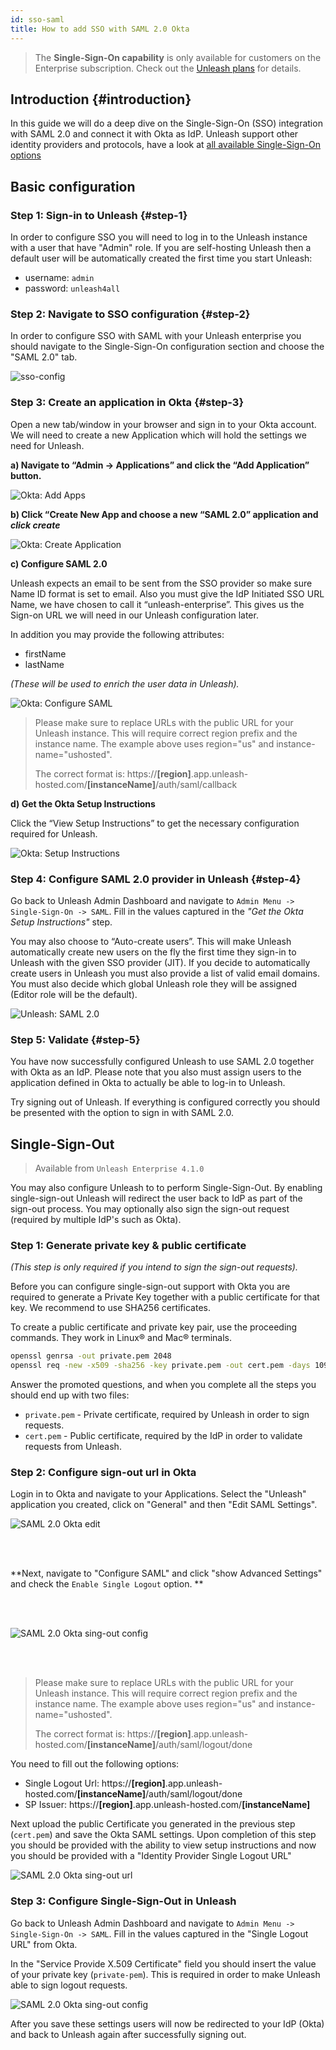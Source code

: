 ```yaml
---
id: sso-saml
title: How to add SSO with SAML 2.0 Okta
---
```


> The **Single-Sign-On capability** is only available for customers on the Enterprise subscription. Check out the [Unleash plans](https://www.getunleash.io/plans) for details.

## Introduction {#introduction}

In this guide we will do a deep dive on the Single-Sign-On (SSO) integration with SAML 2.0 and connect it with Okta as IdP. Unleash support other identity providers and protocols, have a look at [all available Single-Sign-On options](./sso.md)

## Basic configuration

### Step 1: Sign-in to Unleash {#step-1}

In order to configure SSO you will need to log in to the Unleash instance with a user that have "Admin" role. If you are self-hosting Unleash then a default user will be automatically created the first time you start Unleash:

- username: `admin`
- password: `unleash4all`

### Step 2: Navigate to SSO configuration {#step-2}

In order to configure SSO with SAML with your Unleash enterprise you should navigate to the Single-Sign-On configuration section and choose the "SAML 2.0" tab.

![sso-config](/img/sso-configure-saml.png)

### Step 3: Create an application in Okta {#step-3}

Open a new tab/window in your browser and sign in to your Okta account. We will need to create a new Application which will hold the settings we need for Unleash.

**a) Navigate to “Admin -> Applications” and click the “Add Application” button.**

![Okta: Add Apps](/img/okta_add_application-768x345.png)

**b) Click “Create New App and choose a new “SAML 2.0” application and _click create_**

![Okta: Create Application](/img/okta_create_new_application-768x467.png)

**c) Configure SAML 2.0**

Unleash expects an email to be sent from the SSO provider so make sure Name ID format is set to email. Also you must give the IdP Initiated SSO URL Name, we have chosen to call it “unleash-enterprise”. This gives us the Sign-on URL we will need in our Unleash configuration later.

In addition you may provide the following attributes:

- firstName
- lastName

_(These will be used to enrich the user data in Unleash)._

![Okta: Configure SAML](/img/okta_configure_saml2.0-768x832.png)

> Please make sure to replace URLs with the public URL for your Unleash instance. This will require correct region prefix and the instance name. The example above uses region="us" and instance-name="ushosted".
>
> The correct format is: https://**[region]**.app.unleash-hosted.com/**[instanceName]**/auth/saml/callback

**d) Get the Okta Setup Instructions**

Click the “View Setup Instructions” to get the necessary configuration required for Unleash.

![Okta: Setup Instructions](/img/okta_setup-instructions-768x731.png)

### Step 4: Configure SAML 2.0 provider in Unleash {#step-4}

Go back to Unleash Admin Dashboard and navigate to `Admin Menu -> Single-Sign-On -> SAML`. Fill in the values captured in the _"Get the Okta Setup Instructions"_ step.

You may also choose to “Auto-create users”. This will make Unleash automatically create new users on the fly the first time they sign-in to Unleash with the given SSO provider (JIT). If you decide to automatically create users in Unleash you must also provide a list of valid email domains. You must also decide which global Unleash role they will be assigned (Editor role will be the default).

![Unleash: SAML 2.0](/img/sso-saml-unleash.png)

### Step 5: Validate {#step-5}

You have now successfully configured Unleash to use SAML 2.0 together with Okta as an IdP. Please note that you also must assign users to the application defined in Okta to actually be able to log-in to Unleash.

Try signing out of Unleash. If everything is configured correctly you should be presented with the option to sign in with SAML 2.0.

## Single-Sign-Out

> Available from `Unleash Enterprise 4.1.0`

You may also configure Unleash to to perform Single-Sign-Out. By enabling single-sign-out Unleash will redirect the user back to IdP as part of the sign-out process. You may optionally also sign the sign-out request (required by multiple IdP's such as Okta).

### Step 1: Generate private key & public certificate

_(This step is only required if you intend to sign the sign-out requests)._

Before you can configure single-sign-out support with Okta you are required to generate a Private Key together with a public certificate for that key. We recommend to use SHA256 certificates.

To create a public certificate and private key pair, use the proceeding commands. They work in Linux® and Mac® terminals.

```bash
openssl genrsa -out private.pem 2048
openssl req -new -x509 -sha256 -key private.pem -out cert.pem -days 1095
```

Answer the promoted questions, and when you complete all the steps you should end up with two files:

- `private.pem` - Private certificate, required by Unleash in order to sign requests.
- `cert.pem` - Public certificate, required by the IdP in order to validate requests from Unleash.

### Step 2: Configure sign-out url in Okta

Login in to Okta and navigate to your Applications. Select the "Unleash" application you created, click on "General" and then "Edit SAML Settings".

![SAML 2.0 Okta edit](/img/sso-saml-okta-edit.png)

<br /><br />

**Next, navigate to "Configure SAML" and click "show Advanced Settings" and check the `Enable Single Logout` option. **

<br /><br />

![SAML 2.0 Okta sing-out config](/img/sso-saml-okta-signout.png)

<br /><br />

> Please make sure to replace URLs with the public URL for your Unleash instance. This will require correct region prefix and the instance name. The example above uses region="us" and instance-name="ushosted".
>
> The correct format is: https://**[region]**.app.unleash-hosted.com/**[instanceName]**/auth/saml/logout/done

You need to fill out the following options:

- Single Logout Url: https://**[region]**.app.unleash-hosted.com/**[instanceName]**/auth/saml/logout/done
- SP Issuer: https://**[region]**.app.unleash-hosted.com/**[instanceName]**

Next upload the public Certificate you generated in the previous step (`cert.pem`) and save the Okta SAML settings. Upon completion of this step you should be provided with the ability to view setup instructions and now you should be provided with a "Identity Provider Single Logout URL"

![SAML 2.0 Okta sing-out url](/img/sso-saml-okta-signout-url.png)

### Step 3: Configure Single-Sign-Out in Unleash

Go back to Unleash Admin Dashboard and navigate to `Admin Menu -> Single-Sign-On -> SAML`. Fill in the values captured in the "Single Logout URL" from Okta.

In the "Service Provide X.509 Certificate" field you should insert the value of your private key (`private-pem`). This is required in order to make Unleash able to sign logout requests.

![SAML 2.0 Okta sing-out config](/img/sso-saml-okta-signout-unleash.png)

After you save these settings users will now be redirected to your IdP (Okta) and back to Unleash again after successfully signing out.
